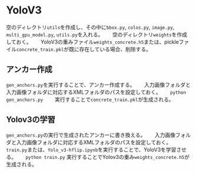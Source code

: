 # YoloV3

空のディレクトリ`utils`を作成し、その中に`bbox.py`, `colos.py`, `image.py`, `multi_gpu_model.py`, `utils.py`を入れる。　　
空のディレクトリ`weights`を作成しておく。　　
YoloV3の重みファイル`weights_concrete.h5`または、pickleファイル`concrete_train.pkl`が既に存在している場合、削除する。
## アンカー作成
`gen_anchors.py`を実行することで、アンカー作成する。　　
入力画像フォルダと入力画像フォルダに対応するXMLフォルダのパスを設定しておく。　　
`python gen_anchors.py`　　
実行することで`concrete_train.pkl`が生成される。
## Yolov3の学習
`gen_anchors.py`の実行で生成されたアンカーに書き換える。　　
入力画像フォルダと入力画像フォルダに対応するXMLフォルダのパスを設定しておく。　　
`train.py`または、`Yolo_v3-hflip.ipynb`を実行することで、YoloV3を学習させる。　　
`python train.py`
実行することでYolov3の重み`weights_concrete.h5`が生成される。

